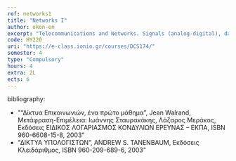 ```yaml
---
ref: networks1
title: "Networks I"
author: okon-en
excerpt: "Telecommunications and Networks. Signals (analog-digital), data transmission principles, data encoding. Transmission media: twisted pair cables, coaxial cables, optical fibers. Wired networks standards. Wireless communication networks using radio waves, microwaves, infrared. Wireless network standards. Protocol architectures: The OSI standard, the TCP/IP standard. Local Area Networks. Metropolitan Area Networks – Wide Area Networks. Network interconnection and network devices. Packet Transmission and Routing. Switching technics, backbone networks, residential and corporate internet access. PSTN, ISDN access. Broadband access technologies (DSL, Wi-fi, Wi-USB, Wi-Max), third generation services (3G). Network Management."
code: ΗΥ220
uri: "https://e-class.ionio.gr/courses/DCS174/"
semester: 4
type: "Compulsory"
hours: 4
extra: 2L
ects: 6
---
```



bibliography: 
  - "“Δίκτυα Επικοινωνιών, ένα πρώτο μάθημα”, Jean Walrand, Μετάφραση-Επιμέλεια: Ιωάννης Σταυρακάκης, Λάζαρος Μεράκος, Εκδόσεις ΕΙΔΙΚΟΣ ΛΟΓΑΡΙΑΣΜΟΣ ΚΟΝΔΥΛΙΩΝ ΕΡΕΥΝΑΣ – ΕΚΠΑ, ISBN 960-6608-15-8, 2003"
  - "ΔΙΚΤΥΑ ΥΠΟΛΟΓΙΣΤΩΝ”, ANDREW S. TANENBAUM, Εκδόσεις Κλειδάριθμος, ISBN 960-209-689-6, 2003"
  


